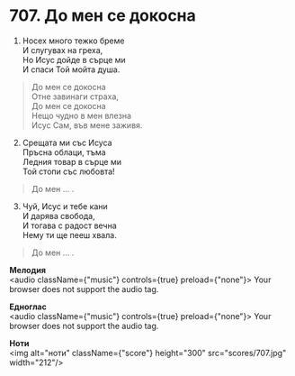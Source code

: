 # 707. До мен се докосна  

1. Носех много тежко бреме  
И слугувах на греха,  
Но Исус дойде в сърце ми  
И спаси Той мойта душа.  

> До мен се докосна  
> Отне завинаги страха,  
> До мен се докосна  
> Нещо чудно в мен влезна  
> Исус Сам, във мене заживя.  

2. Срещата ми със Исуса  
Пръсна облаци, тъма  
Ледния товар в сърце ми  
Той стопи със любовта!  

> До мен ... .  

3. Чуй, Исус и тебе кани  
И дарява свобода,  
И тогава с радост вечна  
Нему ти ще пееш хвала.  

> До мен ... .  

__Мелодия__  
<audio className={"music"} controls={true} preload={"none"}><source src="mp3/707.mp3" type="audio/mpeg"/>
Your browser does not support the audio tag.
</audio>  

__Едноглас__  
<audio className={"music"} controls={true} preload={"none"}><source src="transp/707.mp3" type="audio/mpeg"/>
Your browser does not support the audio tag.
</audio>  

__Ноти__  
<img alt="ноти" className={"score"} height="300" src="scores/707.jpg" width="212"/>
